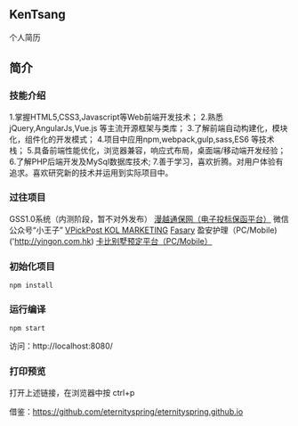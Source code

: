 ## KenTsang
个人简历
## 简介

### 技能介绍
1.掌握HTML5,CSS3,Javascript等Web前端开发技术；
2.熟悉jQuery,AngularJs,Vue.js 等主流开源框架与类库；
3.了解前端自动构建化，模块化，组件化的开发模式；
4.项目中应用npm,webpack,gulp,sass,ES6 等技术栈；
5.具备前端性能优化，浏览器兼容，响应式布局，桌面端/移动端开发经验；
6.了解PHP后端开发及MySql数据库技术;
7.善于学习，喜欢折腾。对用户体验有追求。喜欢研究新的技术并运用到实际项目中。

### 过往项目
GSS1.0系统（内测阶段，暂不对外发布）
[漫越通保网（电子投标保函平台）]('http://www.manyuetech.com')
微信公众号“小王子”
[VPickPost KOL MARKETING]('http://vpickpost.com')
[Fasary]('http://fasary.com')
盈安护理（PC/Mobile)('http://yingon.com.hk)
[卡比别墅预定平台（PC/Mobile）]('http://www.karpediemvilla.com/cn/')

### 初始化项目
    npm install
### 运行编译
    npm start
访问：http://localhost:8080/
### 打印预览
打开上述链接，在浏览器中按
    ctrl+p

借鉴：https://github.com/eternityspring/eternityspring.github.io